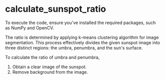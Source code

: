 # calculate_sunspot_ratio

To execute the code, ensure you've installed the required packages, such as NumPy and OpenCV.

The ratio is determined by applying k-means clustering algorithm for image segmentation. This process effectively divides the given sunspot image into three distinct regions: the umbra, penumbra, and the sun's surface.

To calculate the ratio of umbra and penumbra, 
1. Obtain a clear image of the sunspot.
2. Remove background from the image.


